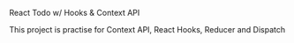 React Todo w/ Hooks & Context API

This project is practise for Context API, React Hooks, Reducer and Dispatch
